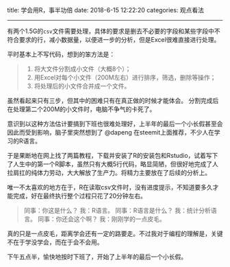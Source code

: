 title: 学会用R，事半功倍
date: 2018-6-15 12:22:20
categories: 观点看法

---


有两个1.5G的`csv`文件需要处理，具体的要求是删去不必要的字段和某些字段中不符合要求的行，减小数据量，以便进一步的分析，但是Excel很难直接进行处理。

<!--more-->

平时基本上不写代码，想到的笨方法是：

 > 1. 将大文件分割成小文件（大概8个）；
 > 2. 用Excel对每个小文件（200M左右）进行排序，筛选，删除等操作；
 > 3. 将处理后的小文件合并成一个文件。

虽然看起来只有三步，但其中的困难只有在真正做的时候才能体会。 分割完成后在处理第二个200M的小文件时，电脑不争气的卡死了。

意识到以这种方法估计要搞到下班也很难处理好，上半年的最后一个小长假甚至会因此而受到影响，脑子里突然想到了 @dapeng 在steemit上面推荐，不少人在学习的R语言。

于是果断地在网上找了两篇教程，下载并安装了R的安装包和Rstudio，试着写下了人生中的第一个R脚本，虽然只有大概5行代码，略显简陋，但很好地完成了人拉肩扛的纯体力劳动，大大解放了生产力。将精力主要放在了后续的分析上。

唯一不太喜欢的地方在于，R在读取csv文件时，没有进度提示，不知道要多久才能完成，好在最终执行整个过程只花了20分钟左右。

> 同事：你这是什么？
> 我：R语言。
> 同事：R语言是什么？
> 我：统计分析语言。
> 同事：你还会这个啊？
> 我：刚刚学的一点皮毛。

真的只是一点皮毛，距离学会还有一定的路要走。不过我对于编程的理解是，关键不在于学没学会，而在于会不会用。

下午五点半，愉快地按时下班了，开始了上半年的最后一个小长假。
